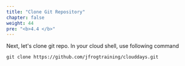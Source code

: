 ```yaml
---
title: "Clone Git Repository"
chapter: false
weight: 44
pre: "<b>4.4 </b>"
---
```


Next, let's clone git repo. In your cloud shell, use following command

```
git clone https://github.com/jfrogtraining/clouddays.git
```
